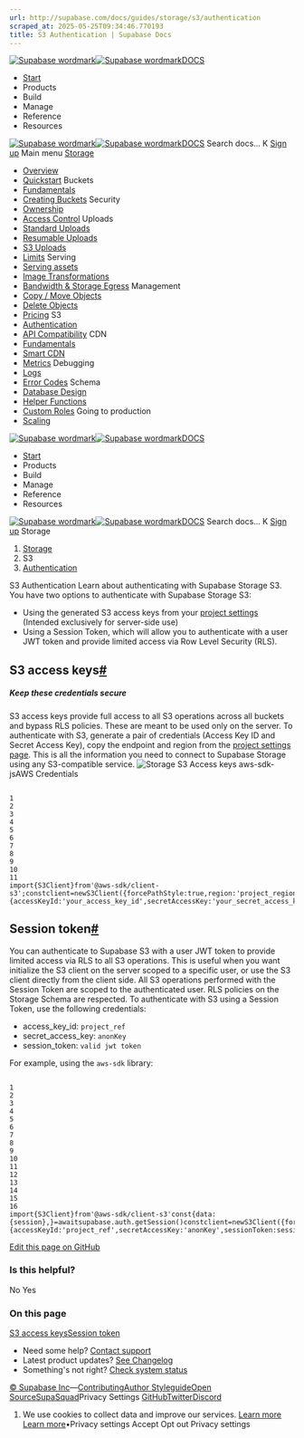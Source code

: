 ```yaml
---
url: http://supabase.com/docs/guides/storage/s3/authentication
scraped_at: 2025-05-25T09:34:46.770193
title: S3 Authentication | Supabase Docs
---
```


[![Supabase wordmark](https://supabase.com/docs/_next/image?url=%2Fdocs%2Fsupabase-dark.svg&w=256&q=75)![Supabase wordmark](https://supabase.com/docs/_next/image?url=%2Fdocs%2Fsupabase-light.svg&w=256&q=75)DOCS](https://supabase.com/docs)
  * [Start](https://supabase.com/docs/guides/getting-started)
  * Products 
  * Build 
  * Manage 
  * Reference 
  * Resources 


[![Supabase wordmark](https://supabase.com/docs/_next/image?url=%2Fdocs%2Fsupabase-dark.svg&w=256&q=75)![Supabase wordmark](https://supabase.com/docs/_next/image?url=%2Fdocs%2Fsupabase-light.svg&w=256&q=75)DOCS](https://supabase.com/docs)
Search docs...
K
[Sign up](https://supabase.com/dashboard)
Main menu
[Storage](https://supabase.com/docs/guides/storage)
  * [Overview](https://supabase.com/docs/guides/storage)
  * [Quickstart](https://supabase.com/docs/guides/storage/quickstart)
Buckets
  * [Fundamentals](https://supabase.com/docs/guides/storage/buckets/fundamentals)
  * [Creating Buckets](https://supabase.com/docs/guides/storage/buckets/creating-buckets)
Security
  * [Ownership](https://supabase.com/docs/guides/storage/security/ownership)
  * [Access Control](https://supabase.com/docs/guides/storage/security/access-control)
Uploads
  * [Standard Uploads](https://supabase.com/docs/guides/storage/uploads/standard-uploads)
  * [Resumable Uploads](https://supabase.com/docs/guides/storage/uploads/resumable-uploads)
  * [S3 Uploads](https://supabase.com/docs/guides/storage/uploads/s3-uploads)
  * [Limits](https://supabase.com/docs/guides/storage/uploads/file-limits)
Serving
  * [Serving assets](https://supabase.com/docs/guides/storage/serving/downloads)
  * [Image Transformations](https://supabase.com/docs/guides/storage/serving/image-transformations)
  * [Bandwidth & Storage Egress](https://supabase.com/docs/guides/storage/serving/bandwidth)
Management
  * [Copy / Move Objects](https://supabase.com/docs/guides/storage/management/copy-move-objects)
  * [Delete Objects](https://supabase.com/docs/guides/storage/management/delete-objects)
  * [Pricing](https://supabase.com/docs/guides/storage/management/pricing)
S3
  * [Authentication](https://supabase.com/docs/guides/storage/s3/authentication)
  * [API Compatibility](https://supabase.com/docs/guides/storage/s3/compatibility)
CDN
  * [Fundamentals](https://supabase.com/docs/guides/storage/cdn/fundamentals)
  * [Smart CDN](https://supabase.com/docs/guides/storage/cdn/smart-cdn)
  * [Metrics](https://supabase.com/docs/guides/storage/cdn/metrics)
Debugging
  * [Logs](https://supabase.com/docs/guides/storage/debugging/logs)
  * [Error Codes](https://supabase.com/docs/guides/storage/debugging/error-codes)
Schema
  * [Database Design](https://supabase.com/docs/guides/storage/schema/design)
  * [Helper Functions](https://supabase.com/docs/guides/storage/schema/helper-functions)
  * [Custom Roles](https://supabase.com/docs/guides/storage/schema/custom-roles)
Going to production
  * [Scaling](https://supabase.com/docs/guides/storage/production/scaling)


[![Supabase wordmark](https://supabase.com/docs/_next/image?url=%2Fdocs%2Fsupabase-dark.svg&w=256&q=75)![Supabase wordmark](https://supabase.com/docs/_next/image?url=%2Fdocs%2Fsupabase-light.svg&w=256&q=75)DOCS](https://supabase.com/docs)
  * [Start](https://supabase.com/docs/guides/getting-started)
  * Products 
  * Build 
  * Manage 
  * Reference 
  * Resources 


[![Supabase wordmark](https://supabase.com/docs/_next/image?url=%2Fdocs%2Fsupabase-dark.svg&w=256&q=75)![Supabase wordmark](https://supabase.com/docs/_next/image?url=%2Fdocs%2Fsupabase-light.svg&w=256&q=75)DOCS](https://supabase.com/docs)
Search docs...
K
[Sign up](https://supabase.com/dashboard)
Storage
  1. [Storage](https://supabase.com/docs/guides/storage)
  2. S3
  3. [Authentication](https://supabase.com/docs/guides/storage/s3/authentication)


S3 Authentication
Learn about authenticating with Supabase Storage S3.
You have two options to authenticate with Supabase Storage S3:
  * Using the generated S3 access keys from your [project settings](https://supabase.com/dashboard/project/_/settings/storage) (Intended exclusively for server-side use)
  * Using a Session Token, which will allow you to authenticate with a user JWT token and provide limited access via Row Level Security (RLS).


## S3 access keys[#](https://supabase.com/docs/guides/storage/s3/authentication#s3-access-keys)
##### Keep these credentials secure
S3 access keys provide full access to all S3 operations across all buckets and bypass RLS policies. These are meant to be used only on the server.
To authenticate with S3, generate a pair of credentials (Access Key ID and Secret Access Key), copy the endpoint and region from the [project settings page](https://supabase.com/dashboard/project/_/settings/storage).
This is all the information you need to connect to Supabase Storage using any S3-compatible service.
![Storage S3 Access keys](https://supabase.com/docs/img/storage/s3-credentials.png)
aws-sdk-jsAWS Credentials
```

1
2
3
4
5
6
7
8
9
10
11
import{S3Client}from'@aws-sdk/client-s3';constclient=newS3Client({forcePathStyle:true,region:'project_region',endpoint:'https://project_ref.supabase.co/storage/v1/s3',credentials:{accessKeyId:'your_access_key_id',secretAccessKey:'your_secret_access_key',}})

```

## Session token[#](https://supabase.com/docs/guides/storage/s3/authentication#session-token)
You can authenticate to Supabase S3 with a user JWT token to provide limited access via RLS to all S3 operations. This is useful when you want initialize the S3 client on the server scoped to a specific user, or use the S3 client directly from the client side.
All S3 operations performed with the Session Token are scoped to the authenticated user. RLS policies on the Storage Schema are respected.
To authenticate with S3 using a Session Token, use the following credentials:
  * access_key_id: `project_ref`
  * secret_access_key: `anonKey`
  * session_token: `valid jwt token`


For example, using the `aws-sdk` library:
```

1
2
3
4
5
6
7
8
9
10
11
12
13
14
15
16
import{S3Client}from'@aws-sdk/client-s3'const{data:{session},}=awaitsupabase.auth.getSession()constclient=newS3Client({forcePathStyle:true,region:'project_region',endpoint:'https://project_ref.supabase.co/storage/v1/s3',credentials:{accessKeyId:'project_ref',secretAccessKey:'anonKey',sessionToken:session.access_token,},})

```

[Edit this page on GitHub ](https://github.com/supabase/supabase/blob/master/apps/docs/content/guides/storage/s3/authentication.mdx)
### Is this helpful?
No Yes
### On this page
[S3 access keys](https://supabase.com/docs/guides/storage/s3/authentication#s3-access-keys)[Session token](https://supabase.com/docs/guides/storage/s3/authentication#session-token)
  * Need some help?
[Contact support](https://supabase.com/support)
  * Latest product updates?
[See Changelog](https://supabase.com/changelog)
  * Something's not right?
[Check system status](https://status.supabase.com/)


[© Supabase Inc](https://supabase.com/)—[Contributing](https://github.com/supabase/supabase/blob/master/apps/docs/DEVELOPERS.md)[Author Styleguide](https://github.com/supabase/supabase/blob/master/apps/docs/CONTRIBUTING.md)[Open Source](https://supabase.com/open-source)[SupaSquad](https://supabase.com/supasquad)Privacy Settings
[GitHub](https://github.com/supabase/supabase)[Twitter](https://twitter.com/supabase)[Discord](https://discord.supabase.com/)
  1. We use cookies to collect data and improve our services. [Learn more](https://supabase.com/privacy#8-cookies-and-similar-technologies-used-on-our-european-services)
[Learn more](https://supabase.com/privacy#8-cookies-and-similar-technologies-used-on-our-european-services)•Privacy settings
Accept Opt out Privacy settings



